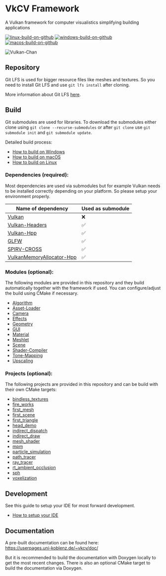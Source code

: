 # VkCV Framework
 A Vulkan framework for computer visualistics simplifying building applications

[![linux-build-on-github](https://github.com/thejackimonster/vkcv-framework/workflows/Linux%20Build/badge.svg)](https://github.com/TheJackiMonster/vkcv-framework/actions/workflows/linux.yml)
[![windows-build-on-github](https://github.com/thejackimonster/vkcv-framework/workflows/Windows%20Build/badge.svg)](https://github.com/TheJackiMonster/vkcv-framework/actions/workflows/windows.yml)
[![macos-build-on-github](https://github.com/thejackimonster/vkcv-framework/workflows/macOS%20Build/badge.svg)](https://github.com/TheJackiMonster/vkcv-framework/actions/workflows/macos.yml)

![Vulkan-Chan](https://gitlab.uni-koblenz.de/uploads/-/system/project/avatar/3712/VulkanChan.jpg)

## Repository

Git LFS is used for bigger resource files like meshes and textures. So you need to install Git LFS 
and use `git lfs install` after cloning.

More information about Git LFS [here](https://git-lfs.github.com/).

## Build

Git submodules are used for libraries. To download the submodules either clone using 
`git clone --recurse-submodules` or after `git clone` use `git submodule init` and 
`git submodule update`.

Detailed build process:
 - [How to build on Windows](doc/BUILD_WINDOWS.md)
 - [How to build on macOS](doc/BUILD_MACOS.md)
 - [How to build on Linux](doc/BUILD_LINUX.md)

### Dependencies (required):

Most dependencies are used via submodules but for example Vulkan needs to be installed correctly 
depending on your platform. So please setup your environment properly.

| Name of dependency                                                                | Used as submodule |
|-----------------------------------------------------------------------------------|---|
| [Vulkan](https://www.vulkan.org/)                                                 | ❌ |
| [Vulkan-Headers](https://github.com/KhronosGroup/Vulkan-Headers)                  | ✅ |
| [Vulkan-Hpp](https://github.com/KhronosGroup/Vulkan-Hpp)                          | ✅ |
| [GLFW](https://www.glfw.org/)                                                     | ✅ |
| [SPIRV-CROSS](https://github.com/KhronosGroup/SPIRV-Cross)                        | ✅ |
| [VulkanMemoryAllocator-Hpp](https://github.com/malte-v/VulkanMemoryAllocator-Hpp) | ✅ |

### Modules (optional):

The following modules are provided in this repository and they build automatically together with 
the framework if used. You can configure/adjust the build using CMake if necessary.

 - [Algorithm](modules/algorithm/README.md)
 - [Asset-Loader](modules/asset_loader/README.md)
 - [Camera](modules/asset_loader/README.md)
 - [Effects](modules/effects/README.md)
 - [Geometry](modules/geometry/README.md)
 - [GUI](modules/gui/README.md)
 - [Material](modules/material/README.md)
 - [Meshlet](modules/meshlet/README.md)
 - [Scene](modules/scene/README.md)
 - [Shader-Compiler](modules/shader_compiler/README.md)
 - [Tone-Mapping](modules/tone_mapping/README.md)
 - [Upscaling](modules/upscaling/README.md)

### Projects (optional):

The following projects are provided in this repository and can be build with their own CMake 
targets:

 - [bindless_textures](projects/bindless_textures/README.md)
 - [fire_works](projects/fire_works/README.md)
 - [first_mesh](projects/first_mesh/README.md)
 - [first_scene](projects/first_scene/README.md)
 - [first_triangle](projects/first_triangle/README.md)
 - [head_demo](projects/head_demo/README.md)
 - [indirect_dispatch](projects/indirect_dispatch/README.md)
 - [indirect_draw](projects/indirect_draw/README.md)
 - [mesh_shader](projects/mesh_shader/README.md)
 - [mpm](projects/mpm/README.md)
 - [particle_simulation](projects/particle_simulation/README.md)
 - [path_tracer](projects/path_tracer/README.md)
 - [ray_tracer](projects/ray_tracer/README.md)
 - [rt_ambient_occlusion](projects/rt_ambient_occlusion/README.md)
 - [sph](projects/sph/README.md)
 - [voxelization](projects/voxelization/README.md)

## Development

See this guide to setup your IDE for most forward development.
 - [How to setup your IDE](doc/SETUP_IDE.md)

## Documentation

A pre-built documentation can be found here:  
https://userpages.uni-koblenz.de/~vkcv/doc/

But it is recommended to build the documentation with Doxygen locally to get the most recent 
changes. There is also an optional CMake target to build the documentation via Doxygen.
